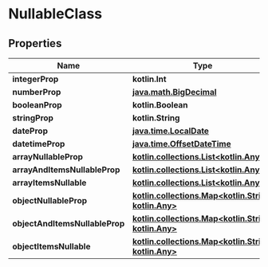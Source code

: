 
# NullableClass

## Properties
Name | Type | Description | Notes
------------ | ------------- | ------------- | -------------
**integerProp** | **kotlin.Int** |  |  [optional]
**numberProp** | [**java.math.BigDecimal**](java.math.BigDecimal.md) |  |  [optional]
**booleanProp** | **kotlin.Boolean** |  |  [optional]
**stringProp** | **kotlin.String** |  |  [optional]
**dateProp** | [**java.time.LocalDate**](java.time.LocalDate.md) |  |  [optional]
**datetimeProp** | [**java.time.OffsetDateTime**](java.time.OffsetDateTime.md) |  |  [optional]
**arrayNullableProp** | [**kotlin.collections.List&lt;kotlin.Any&gt;**](kotlin.Any.md) |  |  [optional]
**arrayAndItemsNullableProp** | [**kotlin.collections.List&lt;kotlin.Any&gt;**](kotlin.Any.md) |  |  [optional]
**arrayItemsNullable** | [**kotlin.collections.List&lt;kotlin.Any&gt;**](kotlin.Any.md) |  |  [optional]
**objectNullableProp** | [**kotlin.collections.Map&lt;kotlin.String, kotlin.Any&gt;**](kotlin.Any.md) |  |  [optional]
**objectAndItemsNullableProp** | [**kotlin.collections.Map&lt;kotlin.String, kotlin.Any&gt;**](kotlin.Any.md) |  |  [optional]
**objectItemsNullable** | [**kotlin.collections.Map&lt;kotlin.String, kotlin.Any&gt;**](kotlin.Any.md) |  |  [optional]



